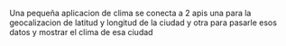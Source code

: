 Una pequeña aplicacion de clima se conecta a 2 apis una para la geocalizacion de latitud y longitud de la ciudad y otra para pasarle esos datos y mostrar el clima de esa ciudad
